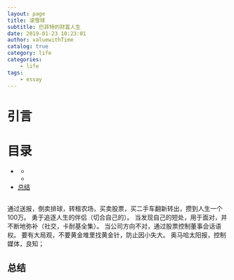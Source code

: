 ```yaml
---
layout: page
title: 滚雪球
subtitle: 巴菲特的财富人生
date: 2019-01-23 10:23:01
author: valuewithTime
catalog: true
category: life
categories:
    - life
tags:
    - essay
---
```


# 引言


# 目录
* [](#)
    * [](#)
    * [](#)
* [总结](#总结)

##


通过送报，倒卖排球，转租农场，买卖股票，买二手车翻新转出，攒到人生一个100万。
勇于追逐人生的伴侣（切合自己的）。
当发现自己的短处，用于面对，并不断地弥补（社交，卡耐基全集）。
当公司方向不对，通过股票控制董事会话语权。
要有大局观，不要黄金堆里找黄金针，防止因小失大。
奥马哈太阳报，控制媒体，良知；





###




###




## 总结
